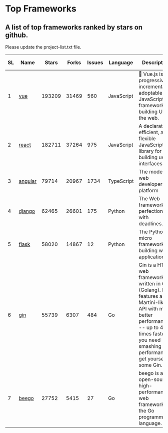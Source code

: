 # Top Frameworks
## A list of top frameworks ranked by stars on github.  
Please update the project-list.txt file.

| SL| Name  | Stars| Forks| Issues | Language | Description | Last Commit |
| --| ------| -----| ---- | ------ | -------- | ----------- | ----------- |
| 1 | [vue](https://github.com/vuejs/vue) | 193209 | 31469 | 560 | JavaScript | 🖖 Vue.js is a progressive, incrementally-adoptable JavaScript framework for building UI on the web. | 2022-02-07 05:24:20 |
| 2 | [react](https://github.com/facebook/react) | 182711 | 37264 | 975 | JavaScript | A declarative, efficient, and flexible JavaScript library for building user interfaces. | 2022-02-19 15:25:27 |
| 3 | [angular](https://github.com/angular/angular) | 79714 | 20967 | 1734 | TypeScript | The modern web developer’s platform | 2022-02-18 21:57:03 |
| 4 | [django](https://github.com/django/django) | 62465 | 26601 | 175 | Python | The Web framework for perfectionists with deadlines. | 2022-02-19 19:36:01 |
| 5 | [flask](https://github.com/pallets/flask) | 58020 | 14867 | 12 | Python | The Python micro framework for building web applications. | 2022-02-19 15:12:40 |
| 6 | [gin](https://github.com/gin-gonic/gin) | 55739 | 6307 | 484 | Go | Gin is a HTTP web framework written in Go (Golang). It features a Martini-like API with much better performance -- up to 40 times faster. If you need smashing performance, get yourself some Gin. | 2022-02-14 06:39:57 |
| 7 | [beego](https://github.com/beego/beego) | 27752 | 5415 | 27 | Go | beego is an open-source, high-performance web framework for the Go programming language. | 2022-02-06 15:12:12 |
